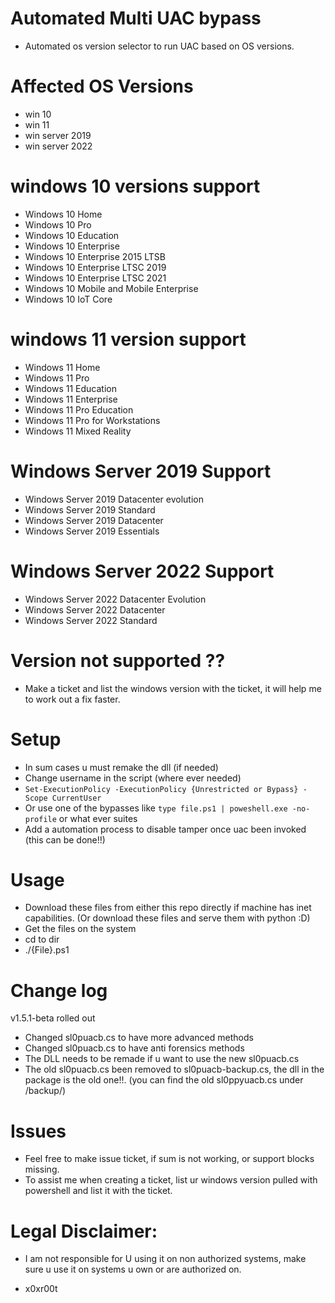 # Automated Multi UAC bypass 

* Automated os version selector to run UAC based on OS versions.

# Affected OS Versions

* win 10 
* win 11 
* win server 2019
* win server 2022

# windows 10 versions support 

*    Windows 10 Home
*    Windows 10 Pro
*    Windows 10 Education
*    Windows 10 Enterprise
*    Windows 10 Enterprise 2015 LTSB
*    Windows 10 Enterprise LTSC 2019
*    Windows 10 Enterprise LTSC 2021 
*    Windows 10 Mobile and Mobile Enterprise
*    Windows 10 IoT Core


# windows 11 version support

*    Windows 11 Home
*    Windows 11 Pro
*    Windows 11 Education
*    Windows 11 Enterprise
*    Windows 11 Pro Education
*    Windows 11 Pro for Workstations
*    Windows 11 Mixed Reality

# Windows Server 2019 Support
*    Windows Server 2019 Datacenter evolution
*    Windows Server 2019 Standard
*    Windows Server 2019 Datacenter
*    Windows Server 2019 Essentials

# Windows Server 2022 Support
*    Windows Server 2022 Datacenter Evolution
*    Windows Server 2022 Datacenter
*    Windows Server 2022 Standard 

# Version not supported ??
* Make a ticket and list the windows version with the ticket, it will help me to work out a fix faster. 


# Setup 
* In sum cases u must remake the dll (if needed)
* Change username in the script (where ever needed)
* `Set-ExecutionPolicy -ExecutionPolicy {Unrestricted or Bypass} -Scope CurrentUser`   
* Or use one of the bypasses like `type file.ps1 | poweshell.exe -no-profile` or what ever suites
* Add a automation process to disable tamper once uac been invoked (this can be done!!)  

# Usage
* Download these files from either this repo directly if machine has inet capabilities. (Or download these files and serve them with python :D)
* Get the files on the system 
* cd to dir
* ./{File}.ps1


# Change log 
v1.5.1-beta rolled out
* Changed sl0puacb.cs to have more advanced methods
* Changed sl0puacb.cs to have anti forensics methods
* The DLL needs to be remade if u want to use the new sl0puacb.cs
* The old sl0puacb.cs been removed to sl0puacb-backup.cs, the dll in the package is the old one!!. (you can find the old sl0ppyuacb.cs under /backup/)

# Issues 
* Feel free to make issue ticket, if sum is not working, or support blocks missing.
* To assist me when creating a ticket, list ur windows version pulled with powershell and list it with the ticket. 
 
# Legal Disclaimer: 
* I am not responsible for U using it on non authorized systems, make sure u use it on systems u own or are authorized on. 

* x0xr00t 


